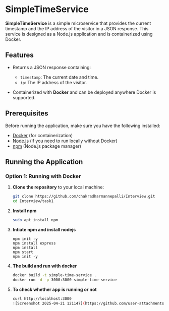 # SimpleTimeService

**SimpleTimeService** is a simple microservice that provides the current timestamp and the IP address of the visitor in a JSON response. This service is designed as a Node.js application and is containerized using Docker.

## Features
- Returns a JSON response containing:
  - `timestamp`: The current date and time.
  - `ip`: The IP address of the visitor.
  
- Containerized with **Docker** and can be deployed anywhere Docker is supported.

## Prerequisites

Before running the application, make sure you have the following installed:

- [Docker](https://www.docker.com/get-started) (for containerization)
- [Node.js](https://nodejs.org/) (if you need to run locally without Docker)
- [npm](https://www.npmjs.com/) (Node.js package manager)

## Running the Application

### Option 1: Running with Docker

1. **Clone the repository** to your local machine:

   ```bash
   git clone https://github.com/chakradharmannepalli/Interview.git
   cd Interview/task1
2. **Install npm**
   ```bash
   sudo apt install npm
3. **Intiate npm and install nodejs**
   ```bah
   npm init -y
   npm install express
   npm install
   npm start
   npm init -y
4. **The build and run with docker**
   ```bash
   docker build -t simple-time-service .
   docker run -d -p 3000:3000 simple-time-service
5. **To check whether app is running or not**
   ```bash
   curl http://localhost:3000
   ![Screenshot 2025-04-21 121147](https://github.com/user-attachments/assets/7c6bd743-6e1d-4acb-90d3-37d56644bf57)
